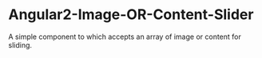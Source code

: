 # Angular2-Image-OR-Content-Slider
A simple component to which accepts an array of image or content for sliding.
